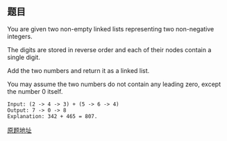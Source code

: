 ## 题目

You are given two non-empty linked lists representing two non-negative integers. 

The digits are stored in reverse order and each of their nodes contain a single digit. 

Add the two numbers and return it as a linked list.

You may assume the two numbers do not contain any leading zero, except the number 0 itself.


```
Input: (2 -> 4 -> 3) + (5 -> 6 -> 4)
Output: 7 -> 0 -> 8
Explanation: 342 + 465 = 807.
```

[原题地址](https://leetcode.com/problems/add-two-numbers/)
